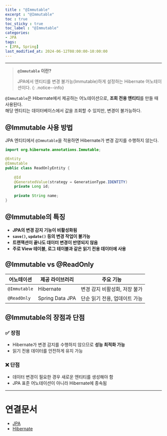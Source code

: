 ```yaml
---
title : "@Immutable"
excerpt : "@Immutable"
toc : true
toc_sticky : true
toc_label : "@Immutable"
categories:
- JPA
tags:
- [JPA, Spring]
last_modified_at: 2024-06-12T08:00:00-10:00:00
---
```

  
---
  
> **`@Immutable` 이란?**  
>
> JPA에서 엔티티를 변경 불가능(Immutable)하게 설정하는 Hibernate 어노테이션이다. 
{: .notice--info}  

  `@Immutable`은 Hibernate에서 제공하는 어노테이션으로, **조회 전용 엔티티**를 만들 때 사용된다.  
  해당 엔티티는 데이터베이스에서 값을 조회할 수 있지만, 변경이 불가능하다.
  
## @Immutable 사용 방법
  JPA 엔티티에서 `@Immutable`을 적용하면 Hibernate가 변경 감지를 수행하지 않는다.
  
```java
import org.hibernate.annotations.Immutable;

@Entity
@Immutable
public class ReadOnlyEntity {
    
    @Id
    @GeneratedValue(strategy = GenerationType.IDENTITY)
    private Long id;
    
    private String name;
}
```
  
## @Immutable의 특징
- **JPA의 변경 감지 기능이 비활성화됨**  
- **`save()`, `update()` 등의 변경 작업이 불가능**  
- **트랜잭션이 끝나도 데이터 변경이 반영되지 않음**  
- **주로 View 테이블, 로그 테이블과 같은 읽기 전용 데이터에 사용**  
  
## @Immutable vs @ReadOnly
  
| 어노테이션 | 제공 라이브러리 | 주요 기능 |
|------------|--------------|-----------|
| `@Immutable` | Hibernate | 변경 감지 비활성화, 저장 불가 |
| `@ReadOnly` | Spring Data JPA | 단순 읽기 전용, 업데이트 가능 |
  
## @Immutable의 장점과 단점
  
### ✅ 장점
- Hibernate가 변경 감지를 수행하지 않으므로 **성능 최적화 가능**  
- 읽기 전용 데이터를 안전하게 유지 가능  
  
### ❌ 단점
- 데이터 변경이 필요한 경우 새로운 엔티티를 생성해야 함  
- JPA 표준 어노테이션이 아니라 Hibernate에 종속됨  

---
  
# 연결문서
- [JPA](../../jpa/jpa-JPA)
- [Hibernate](../../jpa/jpa-Hibernate)
